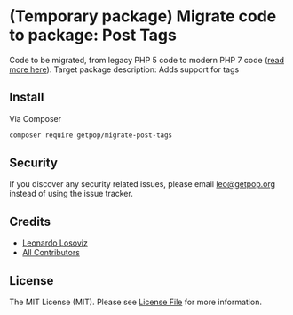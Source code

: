 # (Temporary package) Migrate code to package: Post Tags

Code to be migrated, from legacy PHP 5 code to modern PHP 7 code ([read more here](https://github.com/leoloso/PoP#codebase-migration)). Target package description:  Adds support for tags

## Install

Via Composer

``` bash
composer require getpop/migrate-post-tags
```

## Security

If you discover any security related issues, please email leo@getpop.org instead of using the issue tracker.

## Credits

- [Leonardo Losoviz][link-author]
- [All Contributors][link-contributors]

## License

The MIT License (MIT). Please see [License File](LICENSE.md) for more information.

[ico-version]: https://img.shields.io/packagist/v/getpop/tags.svg?style=flat-square
[ico-license]: https://img.shields.io/badge/license-MIT-brightgreen.svg?style=flat-square
[ico-travis]: https://img.shields.io/travis/getpop/tags/master.svg?style=flat-square
[ico-scrutinizer]: https://img.shields.io/scrutinizer/coverage/g/getpop/tags.svg?style=flat-square
[ico-code-quality]: https://img.shields.io/scrutinizer/g/getpop/tags.svg?style=flat-square
[ico-downloads]: https://img.shields.io/packagist/dt/getpop/tags.svg?style=flat-square

[link-packagist]: https://packagist.org/packages/getpop/tags
[link-travis]: https://travis-ci.org/getpop/tags
[link-scrutinizer]: https://scrutinizer-ci.com/g/getpop/tags/code-structure
[link-code-quality]: https://scrutinizer-ci.com/g/getpop/tags
[link-downloads]: https://packagist.org/packages/getpop/tags
[link-author]: https://github.com/leoloso
[link-contributors]: ../../contributors

